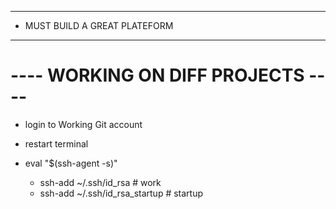 ***

* MUST BUILD A GREAT PLATEFORM

***

# ---- WORKING ON DIFF PROJECTS ----

* login to Working Git account
* restart terminal
* eval "$(ssh-agent -s)"

  - ssh-add ~/.ssh/id_rsa # work
  - ssh-add ~/.ssh/id_rsa_startup # startup